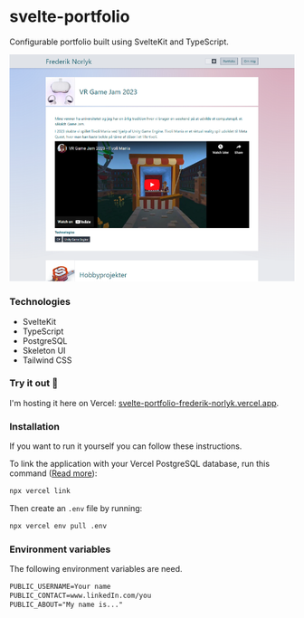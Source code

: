 # svelte-portfolio
Configurable portfolio built using SvelteKit and TypeScript.

<img src="screenshot_01.png" alt="Screenshot of the app">

### Technologies
- SvelteKit
- TypeScript
- PostgreSQL
- Skeleton UI
- Tailwind CSS

### Try it out 🚀
I'm hosting it here on Vercel: [svelte-portfolio-frederik-norlyk.vercel.app](https://svelte-portfolio-frederik-norlyk.vercel.app/).

### Installation
If you want to run it yourself you can follow these instructions.

To link the application with your Vercel PostgreSQL database, run this command
([Read more](https://vercel.com/docs/cli)):

```bash
npx vercel link
```

Then create an `.env` file by running:

```bash
npx vercel env pull .env
```

### Environment variables

The following environment variables are need.
```
PUBLIC_USERNAME=Your name
PUBLIC_CONTACT=www.linkedIn.com/you
PUBLIC_ABOUT="My name is..."
```

